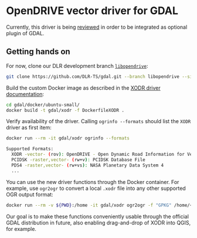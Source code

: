# OpenDRIVE vector driver for GDAL

Currently, this driver is being [reviewed](https://github.com/OSGeo/gdal/pull/9504) in order to be integrated as optional plugin of GDAL. 

## Getting hands on

For now, clone our DLR development branch [`libopendrive`](https://github.com/DLR-TS/gdal/tree/libopendrive):

```bash
git clone https://github.com/DLR-TS/gdal.git --branch libopendrive --single-branch
```

Build the custom Docker image as described in the [XODR driver documentation](https://github.com/DLR-TS/gdal/blob/libopendrive/doc/source/drivers/vector/xodr.rst#convenient-usage-through-docker-image):

```bash
cd gdal/docker/ubuntu-small/
docker build -t gdal/xodr -f DockerfileXODR .
```

Verify availability of the driver. Calling `ogrinfo --formats` should list the `XODR` driver as first item:

```bash
docker run --rm -it gdal/xodr ogrinfo --formats

Supported Formats:
  XODR -vector- (rov): OpenDRIVE - Open Dynamic Road Information for Vehicle Environment
  PCIDSK -raster,vector- (rw+v): PCIDSK Database File       
  PDS4 -raster,vector- (rw+vs): NASA Planetary Data System 4
  ...
```

You can use the new driver functions through the Docker container. For example, use `ogr2ogr` to convert a local `.xodr` file into any other supported OGR output format:

```bash
docker run --rm -v ${PWD}:/home -it gdal/xodr ogr2ogr -f "GPKG" /home/<file>.gpkg /home/<file>.xodr
```

Our goal is to make these functions conveniently usable through the official GDAL distribution in future, also enabling drag-and-drop of XODR into QGIS, for example.